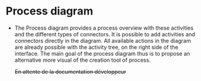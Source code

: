 <!--
parent:
    title: Process_Authoring
author:
    - 'Jérôme Bogaerts'
created_at: '2012-03-29 16:10:36'
updated_at: '2013-03-13 14:31:34'
tags:
    - 'Process Authoring'
-->

Process diagram
===============

-   The Process diagram provides a process overview with these activities and the different types of connectors. It is possible to add activities and connectors directly in the diagram. All available actions in the diagram are already possible with the activity tree, on the right side of the interface. The main goal of the process diagram thus is to propose an alternative more visual of the creation tool of process.<br/>

    ~~En attente de la documentation développeur~~

